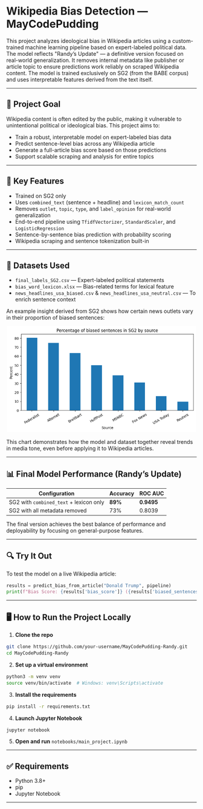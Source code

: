# Wikipedia Bias Detection — MayCodePudding

This project analyzes ideological bias in Wikipedia articles using a custom-trained machine learning pipeline based on expert-labeled political data. The model reflects "Randy’s Update" — a definitive version focused on real-world generalization. It removes internal metadata like publisher or article topic to ensure predictions work reliably on scraped Wikipedia content. The model is trained exclusively on SG2 (from the BABE corpus) and uses interpretable features derived from the text itself.

---

## 📌 Project Goal

Wikipedia content is often edited by the public, making it vulnerable to unintentional political or ideological bias. This project aims to:

- Train a robust, interpretable model on expert-labeled bias data
- Predict sentence-level bias across any Wikipedia article
- Generate a full-article bias score based on those predictions
- Support scalable scraping and analysis for entire topics

---

## 🚀 Key Features

  - Trained on SG2 only
  - Uses `combined_text` (sentence + headline) and `lexicon_match_count`
  - Removes `outlet`, `topic`, `type`, and `label_opinion` for real-world generalization
- End-to-end pipeline using `TfidfVectorizer`, `StandardScaler`, and `LogisticRegression`
- Sentence-by-sentence bias prediction with probability scoring
- Wikipedia scraping and sentence tokenization built-in

---

## 📂 Datasets Used

- `final_labels_SG2.csv` — Expert-labeled political statements
- `bias_word_lexicon.xlsx` — Bias-related terms for lexical feature
- `news_headlines_usa_biased.csv` & `news_headlines_usa_neutral.csv` — To enrich sentence context

An example insight derived from SG2 shows how certain news outlets vary in their proportion of biased sentences:

<p align="center">
  <img src="images/bias_percent_news.png" width="500"/>
</p>

This chart demonstrates how the model and dataset together reveal trends in media tone, even before applying it to Wikipedia articles.

---

## 📊 Final Model Performance (Randy’s Update)

| Configuration                            | Accuracy | ROC AUC |
|-----------------------------------------|----------|---------|
| SG2 with `combined_text` + lexicon only | **89%**  | **0.9495** |
| SG2 with all metadata removed           | 73%      | 0.8039   |

The final version achieves the best balance of performance and deployability by focusing on general-purpose features.

---

## 🔍 Try It Out

To test the model on a live Wikipedia article:

```python
results = predict_bias_from_article("Donald Trump", pipeline)
print(f"Bias Score: {results['bias_score']} ({results['biased_sentences']} of {results['total_sentences']} sentences)")
```

---

## 🖥️ How to Run the Project Locally

1. **Clone the repo**
```bash
git clone https://github.com/your-username/MayCodePudding-Randy.git
cd MayCodePudding-Randy
```

2. **Set up a virtual environment**
```bash
python3 -m venv venv
source venv/bin/activate  # Windows: venv\Scripts\activate
```

3. **Install the requirements**
```bash
pip install -r requirements.txt
```

4. **Launch Jupyter Notebook**
```bash
jupyter notebook
```

5. **Open and run** `notebooks/main_project.ipynb`

---

## ✅ Requirements

- Python 3.8+
- pip
- Jupyter Notebook

---